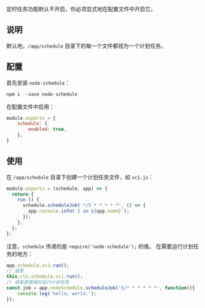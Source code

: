 <!-- <p class="tip">
  优化中，暂不可用。
</p> -->

<p class="tip">
  定时任务功能默认不开启，你必须显式地在配置文件中开启它。
</p>

## 说明
默认地，`/app/schedule` 目录下的每一个文件都视为一个计划任务。

## 配置
首先安装 `node-schedule`：
```js
npm i --save node-schedule
```
在配置文件中启用：
```js
module.exports = {
	schedule: {
		enabled: true,
	},
}
```

## 使用
在 `/app/schedule` 目录下创建一个计划任务文件，如 `sc1.js`：
```js
module.exports = (schedule, app) => {
  return {
    run () {
      schedule.scheduleJob('*/5 * * * * *', () => {
        app.console.info(`I am ${app.name}`);
      });
    },
  };
};
```
注意，`schedule` 传递的是 `require('node-schedule');` 的值。
在需要运行计划任务的地方：
```js
app.schedule.sc1.run();
// 或者
this.ctx.schedule.sc1.run();
// 或者直接临时运行计划任务
const job = app.nodeSchedule.scheduleJob('5/* * * * * *', function(){
	console.log('hello, world.');
});
```